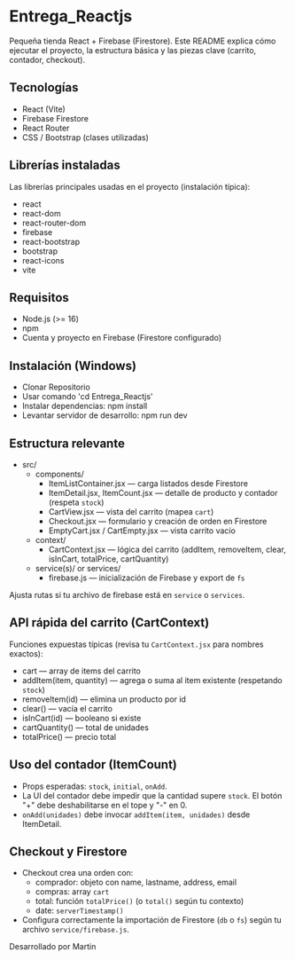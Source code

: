 # Entrega_Reactjs

Pequeña tienda React + Firebase (Firestore). Este README explica cómo ejecutar el proyecto, la estructura básica y las piezas clave (carrito, contador, checkout).

## Tecnologías
- React (Vite)
- Firebase Firestore
- React Router
- CSS / Bootstrap (clases utilizadas)

## Librerías instaladas
Las librerías principales usadas en el proyecto (instalación típica):

- react
- react-dom
- react-router-dom
- firebase
- react-bootstrap
- bootstrap
- react-icons
- vite

## Requisitos
- Node.js (>= 16)
- npm
- Cuenta y proyecto en Firebase (Firestore configurado)

## Instalación (Windows)
- Clonar Repositorio
- Usar comando 'cd Entrega_Reactjs'
- Instalar dependencias:
    npm install
- Levantar servidor de desarrollo:
    npm run dev

## Estructura relevante
- src/
  - components/
    - ItemListContainer.jsx — carga listados desde Firestore
    - ItemDetail.jsx, ItemCount.jsx — detalle de producto y contador (respeta `stock`)
    - CartView.jsx — vista del carrito (mapea `cart`)
    - Checkout.jsx — formulario y creación de orden en Firestore
    - EmptyCart.jsx / CartEmpty.jsx — vista carrito vacío
  - context/
    - CartContext.jsx — lógica del carrito (addItem, removeItem, clear, isInCart, totalPrice, cartQuantity)
  - service(s)/ or services/
    - firebase.js — inicialización de Firebase y export de `fs`

Ajusta rutas si tu archivo de firebase está en `service` o `services`.

## API rápida del carrito (CartContext)
Funciones expuestas típicas (revisa tu `CartContext.jsx` para nombres exactos):
- cart — array de items del carrito
- addItem(item, quantity) — agrega o suma al item existente (respetando `stock`)
- removeItem(id) — elimina un producto por id
- clear() — vacía el carrito
- isInCart(id) — booleano si existe
- cartQuantity() — total de unidades
- totalPrice() — precio total


## Uso del contador (ItemCount)
- Props esperadas: `stock`, `initial`, `onAdd`.
- La UI del contador debe impedir que la cantidad supere `stock`. El botón "+" debe deshabilitarse en el tope y "-" en 0.
- `onAdd(unidades)` debe invocar `addItem(item, unidades)` desde ItemDetail.

## Checkout y Firestore
- Checkout crea una orden con:
  - comprador: objeto con name, lastname, address, email
  - compras: array `cart`
  - total: función `totalPrice()` (o `total()` según tu contexto)
  - date: `serverTimestamp()`
- Configura correctamente la importación de Firestore (`db` o `fs`) según tu archivo `service/firebase.js`.

Desarrollado por Martin 
